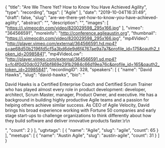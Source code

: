{
  "title": "Are We There Yet? How to Know You Have Achieved Agility",
  "type": "recording",
  "tags": [
    "Agile"
  ],
  "date": "2019-10-04T16:31:49",
  "draft": false,
  "slug": "are-we-there-yet-how-to-know-you-have-achieved-agility",
  "abstract": "",
  "description": "",
  "images": [
    "https://i.vimeocdn.com/video/820029598_295x166.jpg"
  ],
  "vimeo": "364566591",
  "moreinfo": "http://conference.agileaustin.org",
  "thumbnail": "https://i.vimeocdn.com/video/820029598_295x166.jpg",
  "mp4Video": "http://player.vimeo.com/external/364566591.hd.mp4?s=ae68d50b2196fd5cf5a3bd6de9d6f4767ae9a7a7&profile_id=175&oauth2_token_id=20985841",
  "mp4VideoLow": "http://player.vimeo.com/external/364566591.sd.mp4?s=fc4f0d20dc027d5bf869e291b2984c66d19ea76c&profile_id=165&oauth2_token_id=20985841",
  "recordingID": 328,
  "speakers": [
    {
      "name": "David Hawks",
      "slug": "david-hawks",
      "bio": "<p>David Hawks is a Certified Enterprise Coach and Certified Scrum Trainer who has played almost every role in product development: developer, architect, Scrum Master, manager, Product Owner, and executive. He has a background in building highly productive Agile teams and a passion for helping others achieve similar success. As CEO of Agile Velocity, David brings his broad experience working with Fortune 50 companies and early stage start-ups to challenge organizations to think differently about how they build software and deliver innovative products faster.\r\n</p>",
      "count": 2
    }
  ],
  "ugtvtags": [
    {
      "name": "Agile",
      "slug": "agile",
      "count": 65
    }
  ],
  "meetups": [
    {
      "name": "Austin Agile",
      "slug": "austin-agile",
      "count": 31
    }
  ]
}